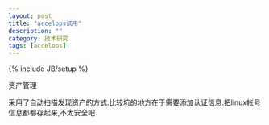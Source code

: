 ```yaml
---
layout: post
title: "accelops试用"
description: ""
category: 技术研究
tags: [accelops]
---
```

{% include JB/setup %}


资产管理

采用了自动扫描发现资产的方式.比较坑的地方在于需要添加认证信息.把linux帐号信息都都存起来,不太安全吧.
